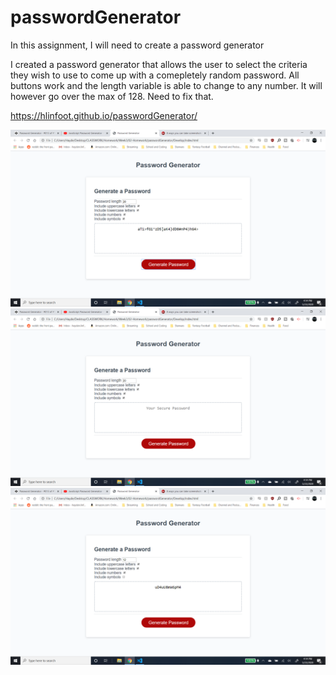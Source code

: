 # passwordGenerator

In this assignment, I will need to create a password generator 

I created a password generator that allows the user to select the criteria they wish to use to come up with a comepletely random password.
All buttons work and the length variable is able to change to any number.  It will however go over the max of 128.  Need to fix that.

https://hlinfoot.github.io/passwordGenerator/

![](Assets/passwordpost28click.png)
![](Assets/passwordpreclick.png)
![](Assets/passwordwith12chars.png)
